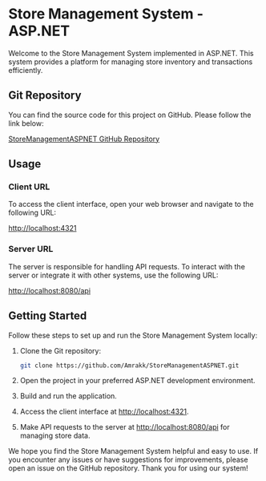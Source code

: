 # Store Management System - ASP.NET

Welcome to the Store Management System implemented in ASP.NET. This system provides a platform for managing store inventory and transactions efficiently.

## Git Repository

You can find the source code for this project on GitHub. Please follow the link below:

[StoreManagementASPNET GitHub Repository](https://github.com/Amrakk/StoreManagementASPNET)

## Usage

### Client URL

To access the client interface, open your web browser and navigate to the following URL:

[http://localhost:4321](http://localhost:4321)

### Server URL

The server is responsible for handling API requests. To interact with the server or integrate it with other systems, use the following URL:

[http://localhost:8080/api](http://localhost:8080/api)

## Getting Started

Follow these steps to set up and run the Store Management System locally:

1. Clone the Git repository:

    ```bash
    git clone https://github.com/Amrakk/StoreManagementASPNET.git
    ```

2. Open the project in your preferred ASP.NET development environment.

3. Build and run the application.

4. Access the client interface at [http://localhost:4321](http://localhost:4321).

5. Make API requests to the server at [http://localhost:8080/api](http://localhost:8080/api) for managing store data.

We hope you find the Store Management System helpful and easy to use. If you encounter any issues or have suggestions for improvements, please open an issue on the GitHub repository. Thank you for using our system!

